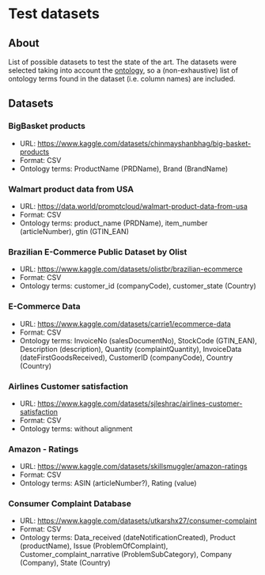 # Test datasets

## About

List of possible datasets to test the state of the art. The datasets were selected taking into account the [ontology](../Ontology/version2.2.drawio), so a (non-exhaustive) list of ontology terms found in the dataset (i.e. column names) are included.

## Datasets

### BigBasket products

* URL: https://www.kaggle.com/datasets/chinmayshanbhag/big-basket-products
* Format: CSV
* Ontology terms: ProductName (PRDName), Brand (BrandName)

### Walmart product data from USA

* URL: https://data.world/promptcloud/walmart-product-data-from-usa
* Format: CSV
* Ontology terms: product_name (PRDName), item_number (articleNumber), gtin (GTIN_EAN)

### Brazilian E-Commerce Public Dataset by Olist

* URL: https://www.kaggle.com/datasets/olistbr/brazilian-ecommerce
* Format: CSV
* Ontology terms: customer_id (companyCode), customer_state (Country)

### E-Commerce Data

* URL: https://www.kaggle.com/datasets/carrie1/ecommerce-data
* Format: CSV
* Ontology terms: InvoiceNo (salesDocumentNo), StockCode (GTIN_EAN), Description (description), Quantity (complaintQuantity), InvoiceData (dateFirstGoodsReceived), CustomerID (companyCode), Country (Country)

### Airlines Customer satisfaction

* URL: https://www.kaggle.com/datasets/sjleshrac/airlines-customer-satisfaction
* Format: CSV
* Ontology terms: without alignment

### Amazon - Ratings

* URL: https://www.kaggle.com/datasets/skillsmuggler/amazon-ratings
* Format: CSV
* Ontology terms: ASIN (articleNumber?), Rating (value)

### Consumer Complaint Database

* URL: https://www.kaggle.com/datasets/utkarshx27/consumer-complaint
* Format: CSV
* Ontology terms: Data_received (dateNotificationCreated), Product (productName), Issue (ProblemOfComplaint), Customer_complaint_narrative (ProblemSubCategory), Company (Company), State (Country)
